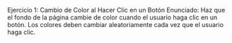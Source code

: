 Ejercicio 1: Cambio de Color al Hacer Clic en un Botón
Enunciado: Haz que el fondo de la página cambie de color cuando el usuario haga clic en un botón. Los colores deben cambiar aleatoriamente cada vez que el usuario haga clic.